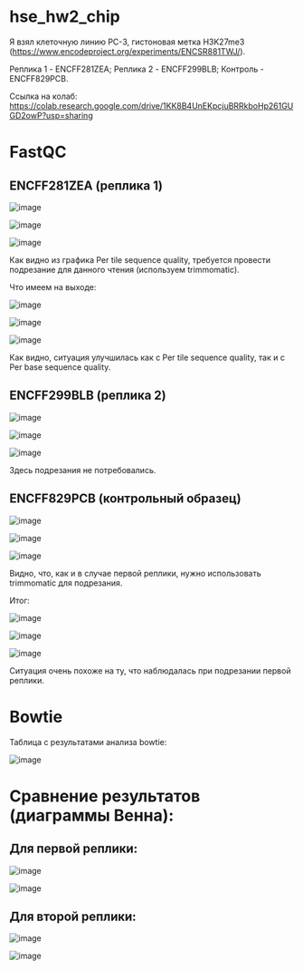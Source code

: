 # hse_hw2_chip

Я взял клеточную линию PC-3, гистоновая метка H3K27me3 (https://www.encodeproject.org/experiments/ENCSR881TWJ/).

Реплика 1 - ENCFF281ZEA; Реплика 2 - ENCFF299BLB; Контроль - ENCFF829PCB.

Ссылка на колаб: https://colab.research.google.com/drive/1KK8B4UnEKpcjuBRRkboHp261GUGD2owP?usp=sharing

# FastQC

## ENCFF281ZEA (реплика 1)

![image](https://user-images.githubusercontent.com/93254228/156644494-a335b367-b5d8-489d-8e3d-1e8b96b7ea9e.png)

![image](https://user-images.githubusercontent.com/93254228/156644533-1f352d80-8aa4-476d-93c8-9f4c1119b759.png)

![image](https://user-images.githubusercontent.com/93254228/156644586-52012ee6-6cdc-423a-b0f4-96e733618d4d.png)
 
 Как видно из графика Per tile sequence quality, требуется провести подрезание для данного чтения (используем trimmomatic).
 
 Что имеем на выходе:
 
 ![image](https://user-images.githubusercontent.com/93254228/156645382-9edbf652-1b17-4696-9523-4df71ae52a47.png)

![image](https://user-images.githubusercontent.com/93254228/156645453-8f5670c1-e7a5-457f-8ae7-cb1e915885a9.png)

![image](https://user-images.githubusercontent.com/93254228/156645499-fb69938c-6d65-422e-a1d3-2d1e91186889.png)

Как видно, ситуация улучшилась как с Per tile sequence quality, так и с Per base sequence quality.

## ENCFF299BLB (реплика 2)

![image](https://user-images.githubusercontent.com/93254228/156645905-6507480a-1129-4545-b46f-926c9bb11d49.png)

![image](https://user-images.githubusercontent.com/93254228/156645962-607bbd27-311e-471b-b653-0eea8b632cff.png)

![image](https://user-images.githubusercontent.com/93254228/156646000-f50236e7-5ea7-4dd8-998d-97ab00518882.png)

Здесь подрезания не потребовались.

## ENCFF829PCB (контрольный образец)

![image](https://user-images.githubusercontent.com/93254228/156647135-27d2e93c-2213-4d94-a9b1-49d593b627c9.png)

![image](https://user-images.githubusercontent.com/93254228/156647213-f780adf2-c0b8-4aaa-8a89-98f8cbd73b9a.png)

![image](https://user-images.githubusercontent.com/93254228/156647248-4db930fe-5740-40dc-8b5a-3da11c9f0d50.png)

Видно, что, как и в случае первой реплики, нужно использовать trimmomatic для подрезания.

Итог:

![image](https://user-images.githubusercontent.com/93254228/156647373-a77ea302-a42d-4f48-b807-3042d8b3f6a6.png)

![image](https://user-images.githubusercontent.com/93254228/156647399-d97a88d3-a646-4421-99d5-9bde19dcf7cf.png)

![image](https://user-images.githubusercontent.com/93254228/156647450-e41a3c70-44e3-410a-92a6-a7922216e00b.png)

Ситуация очень похоже на ту, что наблюдалась при подрезании первой реплики.

# Bowtie

Таблица с результатами анализа bowtie:

![image](https://user-images.githubusercontent.com/93254228/156658485-e71cdd08-38b9-4aef-bc81-731c4982a4d3.png)

# Сравнение результатов (диаграммы Венна):

## Для первой реплики:

![image](https://user-images.githubusercontent.com/93254228/156665427-b0cc6fa7-5790-486d-8abd-224c545987b7.png)

![image](https://user-images.githubusercontent.com/93254228/156665491-1042a102-ae36-4106-a32f-4219167b770b.png)

## Для второй реплики:

![image](https://user-images.githubusercontent.com/93254228/156665561-2b16fb81-00e7-4a48-9c43-00f84696f52c.png)

![image](https://user-images.githubusercontent.com/93254228/156665760-066dfeff-f739-4d00-8577-4b51098659eb.png)

